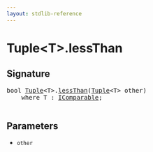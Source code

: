 ```yaml
---
layout: stdlib-reference
---
```


# Tuple\<T\>\.lessThan

## Signature 

<pre>
<span class="code_keyword">bool</span> <a href="/stdlib-reference/types/Tuple/index" class="code_type">Tuple</a>&lt;T&gt;.<a href="/stdlib-reference/types/Tuple/lessThan">lessThan</a>(<a href="/stdlib-reference/types/Tuple/index" class="code_type">Tuple</a>&lt;T&gt; <span class='code_param'>other</span>)
    <span class='code_keyword'>where</span> T : <a href="/stdlib-reference/interfaces/IComparable/index" class="code_type">IComparable</a>;

</pre>

## Parameters

* `other`

